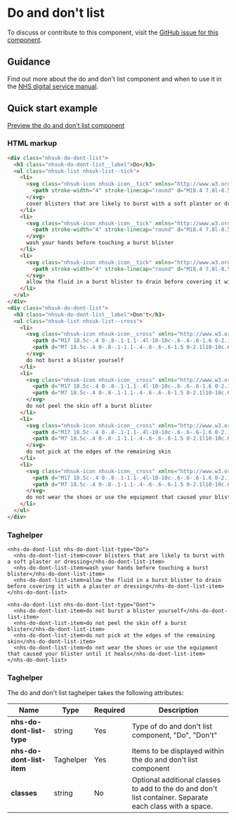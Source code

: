 ﻿# Do and don't list

To discuss or contribute to this component, visit the [GitHub issue for this component]().

## Guidance
Find out more about the do and don't list component and when to use it in the [NHS digital service manual](https://beta.nhs.uk/service-manual/styles-components-patterns/do-and-dont-list).

## Quick start example

[Preview the do and don't list component](https://dotnetcorefelpoc.azurewebsites.net/components/do-dont-list)

### HTML markup

```html
<div class="nhsuk-do-dont-list">
  <h3 class="nhsuk-do-dont-list__label">Do</h3>
  <ul class="nhsuk-list nhsuk-list--tick">
    <li>
      <svg class="nhsuk-icon nhsuk-icon__tick" xmlns="http://www.w3.org/2000/svg" viewBox="0 0 24 24" fill="none" aria-hidden="true">
        <path stroke-width="4" stroke-linecap="round" d="M18.4 7.8l-8.5 8.4L5.6 12"></path>
      </svg>
      cover blisters that are likely to burst with a soft plaster or dressing
    </li>
    <li>
      <svg class="nhsuk-icon nhsuk-icon__tick" xmlns="http://www.w3.org/2000/svg" viewBox="0 0 24 24" fill="none" aria-hidden="true">
        <path stroke-width="4" stroke-linecap="round" d="M18.4 7.8l-8.5 8.4L5.6 12"></path>
      </svg>
      wash your hands before touching a burst blister
    </li>
    <li>
      <svg class="nhsuk-icon nhsuk-icon__tick" xmlns="http://www.w3.org/2000/svg" viewBox="0 0 24 24" fill="none" aria-hidden="true">
        <path stroke-width="4" stroke-linecap="round" d="M18.4 7.8l-8.5 8.4L5.6 12"></path>
      </svg>
      allow the fluid in a burst blister to drain before covering it with a plaster or dressing
    </li>
  </ul>
</div>
<div class="nhsuk-do-dont-list">
  <h3 class="nhsuk-do-dont-list__label">Don't</h3>
  <ul class="nhsuk-list nhsuk-list--cross">
    <li>
      <svg class="nhsuk-icon nhsuk-icon__cross" xmlns="http://www.w3.org/2000/svg" viewBox="0 0 24 24" aria-hidden="true">
        <path d="M17 18.5c-.4 0-.8-.1-1.1-.4l-10-10c-.6-.6-.6-1.6 0-2.1.6-.6 1.5-.6 2.1 0l10 10c.6.6.6 1.5 0 2.1-.3.3-.6.4-1 .4z"></path>
        <path d="M7 18.5c-.4 0-.8-.1-1.1-.4-.6-.6-.6-1.5 0-2.1l10-10c.6-.6 1.5-.6 2.1 0 .6.6.6 1.5 0 2.1l-10 10c-.3.3-.6.4-1 .4z"></path>
      </svg>
      do not burst a blister yourself
    </li>
    <li>
      <svg class="nhsuk-icon nhsuk-icon__cross" xmlns="http://www.w3.org/2000/svg" viewBox="0 0 24 24" aria-hidden="true">
        <path d="M17 18.5c-.4 0-.8-.1-1.1-.4l-10-10c-.6-.6-.6-1.6 0-2.1.6-.6 1.5-.6 2.1 0l10 10c.6.6.6 1.5 0 2.1-.3.3-.6.4-1 .4z"></path>
        <path d="M7 18.5c-.4 0-.8-.1-1.1-.4-.6-.6-.6-1.5 0-2.1l10-10c.6-.6 1.5-.6 2.1 0 .6.6.6 1.5 0 2.1l-10 10c-.3.3-.6.4-1 .4z"></path>
      </svg>
      do not peel the skin off a burst blister
    </li>
    <li>
      <svg class="nhsuk-icon nhsuk-icon__cross" xmlns="http://www.w3.org/2000/svg" viewBox="0 0 24 24" aria-hidden="true">
        <path d="M17 18.5c-.4 0-.8-.1-1.1-.4l-10-10c-.6-.6-.6-1.6 0-2.1.6-.6 1.5-.6 2.1 0l10 10c.6.6.6 1.5 0 2.1-.3.3-.6.4-1 .4z"></path>
        <path d="M7 18.5c-.4 0-.8-.1-1.1-.4-.6-.6-.6-1.5 0-2.1l10-10c.6-.6 1.5-.6 2.1 0 .6.6.6 1.5 0 2.1l-10 10c-.3.3-.6.4-1 .4z"></path>
      </svg>
      do not pick at the edges of the remaining skin
    </li>
    <li>
      <svg class="nhsuk-icon nhsuk-icon__cross" xmlns="http://www.w3.org/2000/svg" viewBox="0 0 24 24" aria-hidden="true">
        <path d="M17 18.5c-.4 0-.8-.1-1.1-.4l-10-10c-.6-.6-.6-1.6 0-2.1.6-.6 1.5-.6 2.1 0l10 10c.6.6.6 1.5 0 2.1-.3.3-.6.4-1 .4z"></path>
        <path d="M7 18.5c-.4 0-.8-.1-1.1-.4-.6-.6-.6-1.5 0-2.1l10-10c.6-.6 1.5-.6 2.1 0 .6.6.6 1.5 0 2.1l-10 10c-.3.3-.6.4-1 .4z"></path>
      </svg>
      do not wear the shoes or use the equipment that caused your blister until it heals
    </li>
  </ul>
</div>
```

### Taghelper

```
<nhs-do-dont-list nhs-do-dont-list-type="Do">
  <nhs-do-dont-list-item>cover blisters that are likely to burst with a soft plaster or dressing</nhs-do-dont-list-item>
  <nhs-do-dont-list-item>wash your hands before touching a burst blister</nhs-do-dont-list-item>
  <nhs-do-dont-list-item>allow the fluid in a burst blister to drain before covering it with a plaster or dressing</nhs-do-dont-list-item>
</nhs-do-dont-list>

<nhs-do-dont-list nhs-do-dont-list-type="Dont">
  <nhs-do-dont-list-item>do not burst a blister yourself</nhs-do-dont-list-item>
  <nhs-do-dont-list-item>do not peel the skin off a burst blister</nhs-do-dont-list-item>
  <nhs-do-dont-list-item>do not pick at the edges of the remaining skin</nhs-do-dont-list-item>
  <nhs-do-dont-list-item>do not wear the shoes or use the equipment that caused your blister until it heals</nhs-do-dont-list-item>
</nhs-do-dont-list>
```

### Taghelper

The do and don't list taghelper takes the following attributes:

| Name              | Type     | Required  | Description |
| ------------------|----------|-----------|-------------|
| **nhs-do-dont-list-type**          | string   | Yes       | Type of do and don't list component, "Do", "Don't" |
| **nhs-do-dont-list-item**         | Taghelper    | Yes       | Items to be displayed within the do and don't list component |
| **classes**       | string   | No        | Optional additional classes to add to the do and don't list container. Separate each class with a space. |
